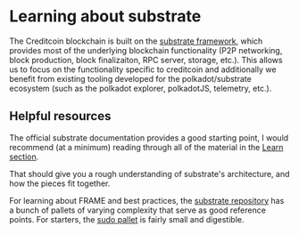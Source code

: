 # Learning about substrate

The Creditcoin blockchain is built on the [substrate framework](https://docs.substrate.io/), which provides most of the underlying
blockchain functionality (P2P networking, block production, block finalizaiton, RPC server, storage, etc.). This allows us
to focus on the functionality specific to creditcoin and additionally we benefit from
existing tooling developed for the polkadot/substrate ecosystem (such as the polkadot explorer, polkadotJS, telemetry, etc.).

## Helpful resources

The official substrate documentation provides a good starting point, I would recommend (at a minimum) reading through
all of the material in the [Learn section](https://docs.substrate.io/learn/).

That should give you a rough understanding of substrate's architecture, and how the pieces fit together.

For learning about FRAME and best practices, the [substrate repository](https://github.com/gluwa/substrate) has a bunch of pallets of varying complexity that serve as good reference points.
For starters, the [sudo pallet](https://github.com/gluwa/substrate/tree/master/frame/sudo) is fairly small and
digestible.
